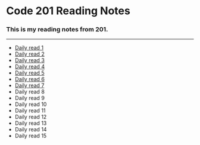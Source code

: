 # Code 201 Reading Notes
### This is my reading notes from 201.
<hr>

- [Daily read 1](daily-01.md)
- [Daily read 2](daily-02.md)
- [Daily read 3](daily-03.md)
- [Daily read 4](daily-04.md)
- [Daily read 5](daily-05.md)
- [Daily read 6](daily-06.md)
- [Daily read 7](daily-07.md)
- Daily read 8
- Daily read 9
- Daily read 10
- Daily read 11
- Daily read 12
- Daily read 13
- Daily read 14
- Daily read 15


